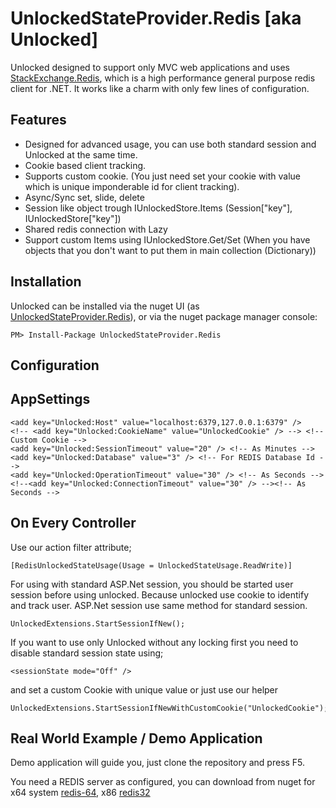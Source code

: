 UnlockedStateProvider.Redis [aka Unlocked]
===================

Unlocked designed to support only MVC web applications and uses [StackExchange.Redis](https://github.com/StackExchange/StackExchange.Redis), which is a high performance general purpose redis client for .NET. 
It works like a charm with only few lines of configuration.

Features
--

- Designed for advanced usage, you can use both standard session and Unlocked at the same time.
- Cookie based client tracking.
- Supports custom cookie. (You just need set your cookie with value which is unique imponderable id for client tracking).
- Async/Sync set, slide, delete
- Session like object trough IUnlockedStore.Items (Session["key"], IUnlockedStore["key"])
- Shared redis connection with
	Lazy<T>
- Support custom Items using IUnlockedStore.Get/Set (When you have objects that you don't want to put them in main collection (Dictionary))

Installation
--

Unlocked can be installed via the nuget UI (as [UnlockedStateProvider.Redis](https://www.nuget.org/packages/UnlockedStateProvider.Redis/)), or via the nuget package manager console:

	PM> Install-Package UnlockedStateProvider.Redis

Configuration
--

AppSettings
-

	<add key="Unlocked:Host" value="localhost:6379,127.0.0.1:6379" />
	<!-- <add key="Unlocked:CookieName" value="UnlockedCookie" /> --> <!-- Custom Cookie -->
	<add key="Unlocked:SessionTimeout" value="20" /> <!-- As Minutes -->
	<add key="Unlocked:Database" value="3" /> <!-- For REDIS Database Id -->
	<add key="Unlocked:OperationTimeout" value="30" /> <!-- As Seconds -->
	<!--<add key="Unlocked:ConnectionTimeout" value="30" /> --><!-- As Seconds -->

On Every Controller
-
Use our action filter attribute;

	[RedisUnlockedStateUsage(Usage = UnlockedStateUsage.ReadWrite)]

For using with standard ASP.Net session, you should be started user session before using unlocked. Because unlocked use cookie to identify and track user. ASP.Net session use same method for standard session.

	UnlockedExtensions.StartSessionIfNew();

If you want to use only Unlocked without any locking first you need to disable standard session state using; 

	<sessionState mode="Off" />

and set a custom Cookie with unique value or just use our helper

	UnlockedExtensions.StartSessionIfNewWithCustomCookie("UnlockedCookie");


Real World Example / Demo Application
--

Demo application will guide you, just clone the repository and press F5. 

You need a REDIS server as configured, you can download from nuget for x64 system [redis-64](https://www.nuget.org/packages/Redis-64/), x86 [redis32](https://www.nuget.org/packages/Redis-32/)
